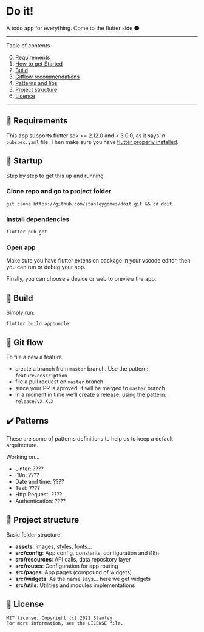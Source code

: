 # Do it!

A todo app for everything. Come to the flutter side 🌑

*******
Table of contents

 0. [Requirements](#requirements)
 1. [How to get Started](#startup)
 2. [Build](#build)
 3. [Gitflow recommendations](#gitflow)
 4. [Patterns and libs](#patterns)
 5. [Project structure](#projetcstructure)
 6. [Licence](#license)
*******

<div id='requirements'/>

## :pencil: Requirements

This app supports flutter sdk >= 2.12.0 and < 3.0.0, as it says in `pubspec.yaml` file. Then make sure you have [flutter properly installed](https://flutter.dev/docs/get-started/install).

<div id='startup'/>

## :rocket: Startup

Step by step to get this up and running

### Clone repo and go to project folder

```
git clone https://github.com/stanleygomes/doit.git && cd doit
```

### Install dependencies

```sh
flutter pub get
```

### Open app

Make sure you have flutter extension package in your vscode editor, then you can run or debug your app.

Finally, you can choose a device or web to preview the app.

<div id='build'/>

## :rocket: Build

Simply run:

```
flutter build appbundle
```

<div id='gitflow'/>

## :trident: Git flow

To file a new a feature

- create a branch from `master` branch. Use the pattern: `feature/description`
- file a pull request on `master` branch
- since your PR is aproved, it will be merged to `master` branch
- in a moment in time we'll create a release, using the pattern: `release/vX.X.X`

<div id='patterns'/>

## :heavy_check_mark: Patterns

These are some of patterns definitions to help us to keep a default arquitecture.

Working on...

- Linter: ????
- i18n: ????
- Date and time: ????
- Test: ????
- Http Request: ????
- Authentication: ????

<div id='projetcstructure'/>

## :open_file_folder: Project structure

Basic folder structure

- **assets**: Images, styles, fonts...
- **src/config**: App config, constants, configuration and i18n
- **src/resources**: API calls, data repository layer
- **src/routes**: Configuration for app routing
- **src/pages**: App pages (compound of widgets)
- **src/widgets**: As the name says... here we get widgets
- **src/utils**: Utilities and modules implementations

<div id='license'/>

## :scroll: License 

```
MIT license. Copyright (c) 2021 Stanley.
For more information, see the LICENSE file.
```
